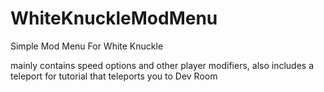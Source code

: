 # WhiteKnuckleModMenu
Simple Mod Menu For White Knuckle

mainly contains speed options and other player modifiers, also includes a teleport for tutorial that teleports you to Dev Room
